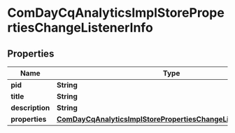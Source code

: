 

# ComDayCqAnalyticsImplStorePropertiesChangeListenerInfo

## Properties

Name | Type | Description | Notes
------------ | ------------- | ------------- | -------------
**pid** | **String** |  |  [optional]
**title** | **String** |  |  [optional]
**description** | **String** |  |  [optional]
**properties** | [**ComDayCqAnalyticsImplStorePropertiesChangeListenerProperties**](ComDayCqAnalyticsImplStorePropertiesChangeListenerProperties.md) |  |  [optional]



